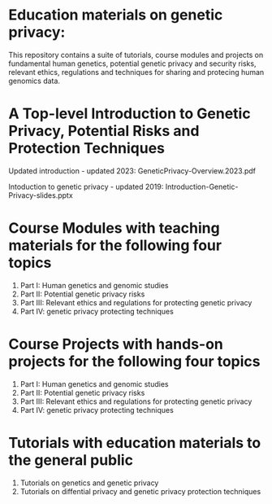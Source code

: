 # Education materials on genetic privacy:
This repository contains a suite of tutorials, course modules and projects on fundamental human genetics, potential genetic privacy and security risks, relevant ethics, regulations and techniques for sharing and protecing human genomics data.

# A Top-level Introduction to Genetic Privacy, Potential Risks and Protection Techniques
Updated introduction - updated 2023: GeneticPrivacy-Overview.2023.pdf

Intoduction to genetic privacy - updated 2019: Introduction-Genetic-Privacy-slides.pptx

# Course Modules with teaching materials for the following four topics
1. Part I: Human genetics and genomic studies
2. Part II: Potential genetic privacy risks
3. Part III: Relevant ethics and regulations for protecting genetic privacy
4. Part IV: genetic privacy protecting techniques

# Course Projects with hands-on projects for the following four topics
1. Part I: Human genetics and genomic studies
2. Part II: Potential genetic privacy risks
3. Part III: Relevant ethics and regulations for protecting genetic privacy
4. Part IV: genetic privacy protecting techniques

# Tutorials with education materials to the general public
1. Tutorials on genetics and genetic privacy
2. Tutorials on diffential privacy and genetic privacy protection techniques
